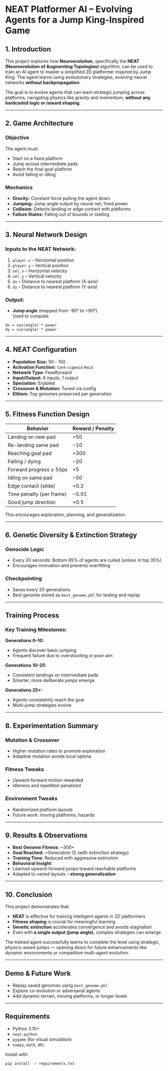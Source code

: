 # NEAT Platformer AI – Evolving Agents for a Jump King-Inspired Game

## 1. Introduction

This project explores how **Neuroevolution**, specifically the **NEAT (Neuroevolution of Augmenting Topologies)** algorithm, can be used to train an AI agent to master a simplified 2D platformer inspired by *Jump King*. The agent learns using evolutionary strategies, evolving neural networks **without backpropagation**.

The goal is to evolve agents that can learn strategic jumping across platforms, navigating physics like gravity and momentum, **without any hardcoded logic or reward shaping**.

---

## 2. Game Architecture

###  Objective
The agent must:
- Start on a fixed platform
- Jump across intermediate pads
- Reach the final goal platform
- Avoid falling or idling

### Mechanics
- **Gravity:** Constant force pulling the agent down
- **Jumping:** Jump angle output by neural net; fixed power
- **Collision:** Detects landing or edge contact with platforms
- **Failure States:** Falling out of bounds or stalling

---

## 3. Neural Network Design

### Inputs to the NEAT Network:
1. `player.x` – Horizontal position  
2. `player.y` – Vertical position  
3. `vel_x` – Horizontal velocity  
4. `vel_y` – Vertical velocity  
5. `dx` – Distance to nearest platform (X-axis)  
6. `dy` – Distance to nearest platform (Y-axis)  

### Output:
- **Jump angle** (mapped from -90° to +90°)  
  Used to compute:
```
dx = cos(angle) * power
dy = sin(angle) * power

```

---

## 4. NEAT Configuration

- **Population Size:** 50 - 150  
- **Activation Function:** `tanh`  `sigmoid` `ReLU`
- **Network Type:** Feedforward  
- **Input/Output:** 6 inputs, 1 output  
- **Speciation:** Enabled  
- **Crossover & Mutation:** Tuned via config  
- **Elitism:** Top genomes preserved per generation  

---

## 5. Fitness Function Design

| Behavior                     | Reward / Penalty |
|-----------------------------|------------------|
| Landing on new pad          | +50              |
| Re-landing same pad         | −10              |
| Reaching goal pad           | +300             |
| Falling / dying             | −20              |
| Forward progress ≥ 50px     | +5               |
| Idling on same pad          | −50              |
| Edge contact (slide)        | +0.2             |
| Time penalty (per frame)    | −0.01            |
| Good jump direction         | +0.5             |

This encourages exploration, planning, and generalization.

---

## 6. Genetic Diversity & Extinction Strategy

### Genocide Logic
- Every 20 seconds: Bottom 65% of agents are culled (unless in top 35%)
- Encourages innovation and prevents overfitting

### Checkpointing
- Saves every 20 generations  
- Best genome stored as `best_genome.pkl` for testing and replay

---

## Training Process

### Key Training Milestones:

**Generations 0–10:**  
- Agents discover basic jumping  
- Frequent failure due to overshooting or poor aim  

**Generations 10–25:**  
- Consistent landings on intermediate pads  
- Smarter, more deliberate jumps emerge  

**Generations 25+:**  
- Agents consistently reach the goal  
- Multi-jump strategies evolve  

---

## 8. Experimentation Summary

### Mutation & Crossover
- Higher mutation rates to promote exploration  
- Adaptive mutation avoids local optima  

### Fitness Tweaks
- Upward-forward motion rewarded  
- Idleness and repetition penalized  

### Environment Tweaks
- Randomized platform layouts  
- Future work: moving platforms, hazards  

---

## 9. Results & Observations

- **Best Genome Fitness:** ~300+  
- **Goal Reached:** ~Generation 12 (with extinction strategy)  
- **Training Time:** Reduced with aggressive extinction  
- **Behavioral Insight:**
- Learned upward-forward jumps toward reachable platforms  
- Adapted to varied layouts – **strong generalization**

---

## 10. Conclusion

This project demonstrates that:
- **NEAT** is effective for training intelligent agents in 2D platformers  
- **Fitness shaping** is crucial for meaningful learning  
- **Genetic extinction** accelerates convergence and avoids stagnation  
- Even with **a single output (jump angle)**, complex strategies can emerge

The trained agent successfully learns to complete the level using strategic, physics-aware jumps — opening doors for future enhancements like dynamic environments or competitive multi-agent evolution.

---

## Demo & Future Work

- Replay saved genomes using `best_genome.pkl`
- Explore co-evolution or adversarial agents
- Add dynamic terrain, moving platforms, or longer levels

---

## Requirements

- Python 3.10+
- `neat-python`
- `pygame` (for visual simulation)
- `numpy`, `math`, etc.

Install with:
```bash
pip install -r requirements.txt
``` 